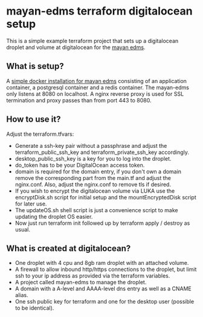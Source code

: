 # mayan-edms terraform digitalocean setup

This is a simple example terraform project that sets up a digitalocean droplet and volume at digitalocean for the [mayan edms](https://www.mayan-edms.com/).

## What is setup?
A [simple docker installation for mayan edms](https://docs.mayan-edms.com/chapters/docker/install_simple.html) consisting of an application container, a postgresql container and a redis container. The mayan-edms only listens at 
8080 on localhost. A nginx reverse proxy is used for SSL termination and proxy passes than from port 443 to 8080.

## How to use it?
Adjust the terraform.tfvars:
* Generate a ssh-key pair without a passphrase and adjust the terraform_public_ssh_key and terraform_private_ssh_key accordingly.
* desktop_public_ssh_key is a key for you to log into the droplet.
* do_token has to be your DigitalOcean access token.
* domain is required for the domain entry, if you don't own a domain remove the corresponding part from the main.tf and adjust the nginx.conf.
Also, adjust the nginx.conf to remove tls if desired.
* If you wish to encrypt the digitalocean volume via LUKA use the encryptDisk.sh script for initial setup and the mountEncryptedDisk script for later use.
* The updateOS.sh shell script is just a convenience script to make updating the droplet OS easier.
* Now just run terraform init followed up by terraform apply / destroy as usual.

## What is created at digitalocean?
* One droplet with 4 cpu and 8gb ram droplet with an attached volume.
* A firewall to allow inbound http/https connections to the droplet, but limit ssh to your ip address as provided via the terraform variables. 
* A project called mayan-edms to manage the droplet.
* A domain with a A-level and AAAA-level dns entry as well as a CNAME alias.
* One ssh public key for terraform and one for the desktop user (possible to be identical).
